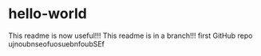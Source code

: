 # hello-world
This readme is now useful!!!
This readme is in a branch!!!
first GitHub repo
ujnoubnseofuosuebnfoubSEf 
